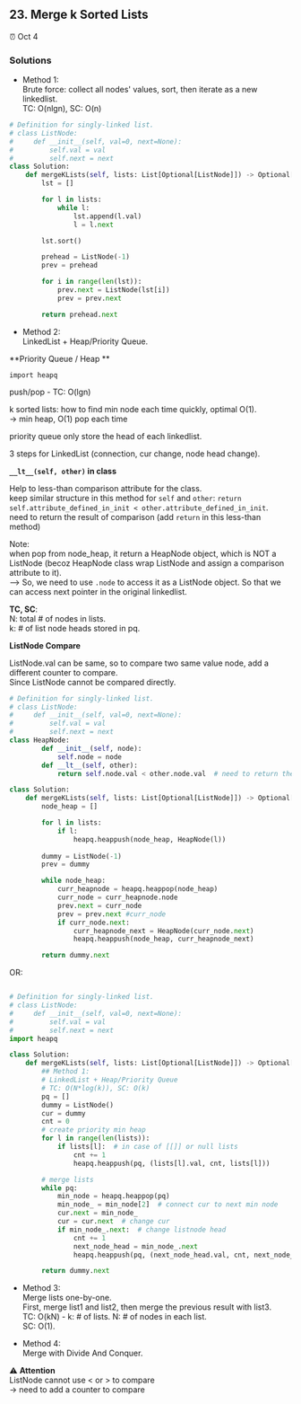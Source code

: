 ## 23. Merge k Sorted Lists

:alarm_clock: Oct 4

### Solutions

- Method 1:\
  Brute force: collect all nodes' values, sort, then iterate as a new linkedlist.\
  TC: O(nlgn), SC: O(n)
```python
# Definition for singly-linked list.
# class ListNode:
#     def __init__(self, val=0, next=None):
#         self.val = val
#         self.next = next
class Solution:
    def mergeKLists(self, lists: List[Optional[ListNode]]) -> Optional[ListNode]:
        lst = []

        for l in lists:
            while l:
                lst.append(l.val)
                l = l.next

        lst.sort()

        prehead = ListNode(-1) 
        prev = prehead

        for i in range(len(lst)):
            prev.next = ListNode(lst[i])
            prev = prev.next

        return prehead.next
```
  
- Method 2:\
LinkedList + Heap/Priority Queue.

**Priority Queue / Heap **

`import heapq`

push/pop - TC: O(lgn)

k sorted lists: how to find min node each time quickly, optimal O(1). \
-> min heap, O(1) pop each time

priority queue only store the head of each linkedlist. 

3 steps for LinkedList (connection, cur change, node head change).

**`__lt__(self, other)` in class**

Help to less-than comparison attribute for the class.\
keep similar structure in this method for `self` and `other`: `return self.attribute_defined_in_init < other.attribute_defined_in_init`.\
need to return the result of comparison (add `return` in this less-than method)

Note:\
when pop from node_heap, it return a HeapNode object, which is NOT a ListNode (becoz HeapNode class wrap ListNode and assign a comparison attribute to it).\
--> So, we need to use `.node` to access it as a ListNode object. So that we can access next pointer in the original linkedlist.

**TC, SC**:\
N: total # of nodes in lists.\
k: # of list node heads stored in pq.

**ListNode Compare**

ListNode.val can be same, so to compare two same value node, add a different counter to compare. \
Since ListNode cannot be compared directly.

```python
# Definition for singly-linked list.
# class ListNode:
#     def __init__(self, val=0, next=None):
#         self.val = val
#         self.next = next
class HeapNode:
        def __init__(self, node):
            self.node = node
        def __lt__(self, other):
            return self.node.val < other.node.val  # need to return the result of comparison

class Solution:
    def mergeKLists(self, lists: List[Optional[ListNode]]) -> Optional[ListNode]:
        node_heap = []

        for l in lists:
            if l:
                heapq.heappush(node_heap, HeapNode(l))
        
        dummy = ListNode(-1)
        prev = dummy

        while node_heap:
            curr_heapnode = heapq.heappop(node_heap)
            curr_node = curr_heapnode.node
            prev.next = curr_node
            prev = prev.next #curr_node
            if curr_node.next:
                curr_heapnode_next = HeapNode(curr_node.next)
                heapq.heappush(node_heap, curr_heapnode_next)

        return dummy.next
```

OR:
```python

# Definition for singly-linked list.
# class ListNode:
#     def __init__(self, val=0, next=None):
#         self.val = val
#         self.next = next
import heapq

class Solution:
    def mergeKLists(self, lists: List[Optional[ListNode]]) -> Optional[ListNode]:
        ## Method 1: 
        # LinkedList + Heap/Priority Queue
        # TC: O(N*log(k)), SC: O(k)
        pq = []
        dummy = ListNode()
        cur = dummy
        cnt = 0
        # create priority min heap
        for l in range(len(lists)):
            if lists[l]:  # in case of [[]] or null lists
                cnt += 1
                heapq.heappush(pq, (lists[l].val, cnt, lists[l]))

        # merge lists
        while pq:
            min_node = heapq.heappop(pq)
            min_node_ = min_node[2]  # connect cur to next min node
            cur.next = min_node_
            cur = cur.next  # change cur
            if min_node_.next:  # change listnode head
                cnt += 1
                next_node_head = min_node_.next
                heapq.heappush(pq, (next_node_head.val, cnt, next_node_head))

        return dummy.next

```

- Method 3:\
  Merge lists one-by-one.\
  First, merge list1 and list2, then merge the previous result with list3.\
  TC: O(kN) - k: # of lists. N: # of nodes in each list.\
  SC: O(1).

- Method 4:\
  Merge with Divide And Conquer.

:warning: **Attention**\
ListNode cannot use < or > to compare\
-> need to add a counter to compare
